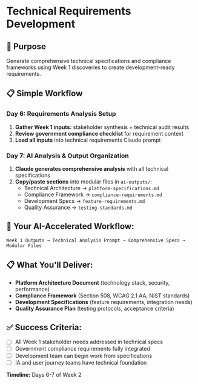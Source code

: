 # Technical Requirements Development

## 🎯 Purpose
Generate comprehensive technical specifications and compliance frameworks using Week 1 discoveries to create development-ready requirements.

## 📋 Simple Workflow

### Day 6: Requirements Analysis Setup
1. **Gather Week 1 inputs:** stakeholder synthesis + technical audit results
2. **Review government compliance checklist** for requirement context
3. **Load all inputs** into technical requirements Claude prompt

### Day 7: AI Analysis & Output Organization
1. **Claude generates comprehensive analysis** with all technical specifications
2. **Copy/paste sections** into modular files in `ai-outputs/`:
   - Technical Architecture → `platform-specifications.md`
   - Compliance Framework → `compliance-requirements.md`  
   - Development Specs → `feature-requirements.md`
   - Quality Assurance → `testing-standards.md`

## 🎯 Your AI-Accelerated Workflow:
```
Week 1 Outputs → Technical Analysis Prompt → Comprehensive Specs → Modular Files
```

## 📋 What You'll Deliver:
- **Platform Architecture Document** (technology stack, security, performance)
- **Compliance Framework** (Section 508, WCAG 2.1 AA, NIST standards)  
- **Development Specifications** (feature requirements, integration needs)
- **Quality Assurance Plan** (testing protocols, acceptance criteria)

## ✅ Success Criteria:
- [ ] All Week 1 stakeholder needs addressed in technical specs
- [ ] Government compliance requirements fully integrated
- [ ] Development team can begin work from specifications
- [ ] IA and user journey teams have technical foundation

**Timeline:** Days 6-7 of Week 2
